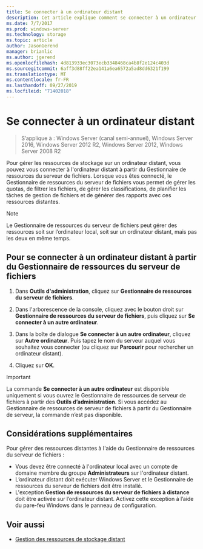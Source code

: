 ```yaml
---
title: Se connecter à un ordinateur distant
description: Cet article explique comment se connecter à un ordinateur distant pour gérer les ressources de stockage à partir du Gestionnaire de ressources du serveur de fichiers
ms.date: 7/7/2017
ms.prod: windows-server
ms.technology: storage
ms.topic: article
author: JasonGerend
manager: brianlic
ms.author: jgerend
ms.openlocfilehash: 4d813933ec3073ecb3348468ca4b8f2e124c403d
ms.sourcegitcommit: 6aff3d88ff22ea141a6ea6572a5ad8dd6321f199
ms.translationtype: MT
ms.contentlocale: fr-FR
ms.lasthandoff: 09/27/2019
ms.locfileid: "71402018"
---
```

# <a name="connect-to-a-remote-computer"></a>Se connecter à un ordinateur distant 

> S’applique à : Windows Server (canal semi-annuel), Windows Server 2016, Windows Server 2012 R2, Windows Server 2012, Windows Server 2008 R2

Pour gérer les ressources de stockage sur un ordinateur distant, vous pouvez vous connecter à l'ordinateur distant à partir du Gestionnaire de ressources du serveur de fichiers. Lorsque vous êtes connecté, le Gestionnaire de ressources du serveur de fichiers vous permet de gérer les quotas, de filtrer les fichiers, de gérer les classifications, de planifier les tâches de gestion de fichiers et de générer des rapports avec ces ressources distantes.

> [!Note]
> Le Gestionnaire de ressources du serveur de fichiers peut gérer des ressources soit sur l’ordinateur local, soit sur un ordinateur distant, mais pas les deux en même temps.

## <a name="to-connect-to-a-remote-computer-from-file-server-resource-manager"></a>Pour se connecter à un ordinateur distant à partir du Gestionnaire de ressources du serveur de fichiers

1.  Dans **Outils d'administration**, cliquez sur **Gestionnaire de ressources du serveur de fichiers**.

2.  Dans l'arborescence de la console, cliquez avec le bouton droit sur **Gestionnaire de ressources du serveur de fichiers**, puis cliquez sur **Se connecter à un autre ordinateur**.

3.  Dans la boîte de dialogue **Se connecter à un autre ordinateur**, cliquez sur **Autre ordinateur**. Puis tapez le nom du serveur auquel vous souhaitez vous connecter (ou cliquez sur **Parcourir** pour rechercher un ordinateur distant).

4.  Cliquez sur **OK**.

> [!Important]
> La commande **Se connecter à un autre ordinateur** est disponible uniquement si vous ouvrez le Gestionnaire de ressources de serveur de fichiers à partir des **Outils d’administration**. Si vous accédez au Gestionnaire de ressources de serveur de fichiers à partir du Gestionnaire de serveur, la commande n’est pas disponible.

## <a name="additional-considerations"></a>Considérations supplémentaires

Pour gérer des ressources distantes à l'aide du Gestionnaire de ressources du serveur de fichiers :

-   Vous devez être connecté à l'ordinateur local avec un compte de domaine membre du groupe **Administrateurs** sur l'ordinateur distant.
-   L’ordinateur distant doit exécuter Windows Server et le Gestionnaire de ressources du serveur de fichiers doit être installé.
-   L'exception **Gestion de ressources du serveur de fichiers à distance** doit être activée sur l’ordinateur distant. Activez cette exception à l’aide du pare-feu Windows dans le panneau de configuration.

## <a name="see-also"></a>Voir aussi

-   [Gestion des ressources de stockage distant](managing-remote-storage-resources.md)